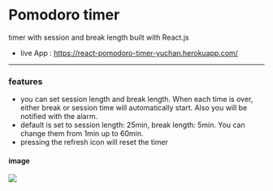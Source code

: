 # Pomodoro timer

timer with session and break length built with React.js

- live App : https://react-pomodoro-timer-yuchan.herokuapp.com/
___

### features
- you can set session length and break length. When each time is over, either break or session time will automatically start. Also you will be notified with the alarm.
- default is set to session length: 25min, break length: 5min. You can change them from 1min up to 60min.
- pressing the refresh icon will reset the timer

#### image

![](https://i.imgur.com/7w3sdk5m.jpg)
